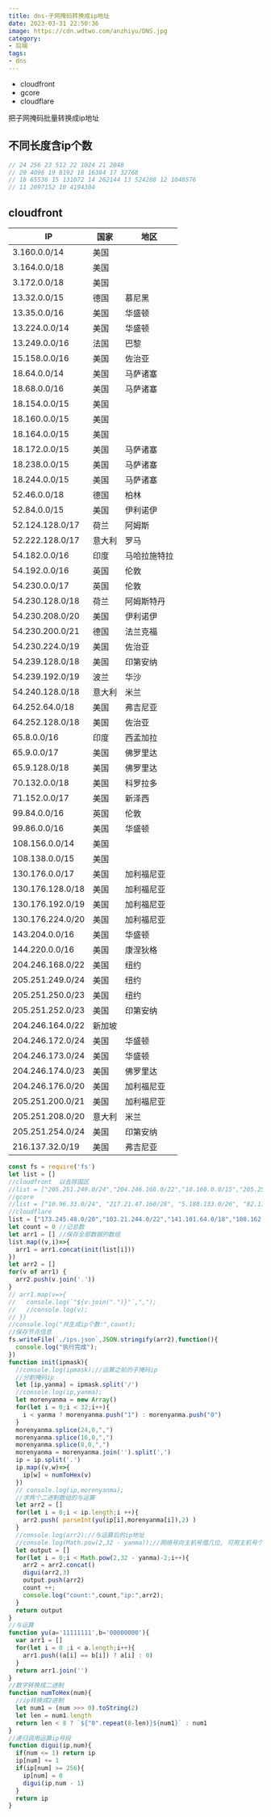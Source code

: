```yaml
---
title: dns-子网掩码转换成ip地址
date: 2023-03-31 22:50:36
image: https://cdn.wdtwo.com/anzhiyu/DNS.jpg
category: 
- 后端
tags: 
- dns
---
```


- cloudfront
- gcore
- cloudflare

把子网掩码批量转换成ip地址

<!--more-->

## 不同长度含ip个数

```js
// 24 256 23 512 22 1024 21 2048 
// 20 4096 19 8192 18 16384 17 32768 
// 16 65536 15 131072 14 262144 13 524288 12 1048576 
// 11 2097152 10 4194304 
```

## cloudfront

|  IP    |  国家    |  地区    |
| ---- | ---- | ---- |
| 3.160.0.0/14	          | 美国	     |                     |
| 3.164.0.0/18	          | 美国	     |                     |
| 3.172.0.0/18	          | 美国	     |                     |
| 13.32.0.0/15	          | 德国	     | 慕尼黑               |
| 13.35.0.0/16	          | 美国	     | 华盛顿               |
| 13.224.0.0/14	          | 美国	     | 华盛顿               |
| 13.249.0.0/16	          | 法国	     | 巴黎	                |
| 15.158.0.0/16	          | 美国	     | 佐治亚               |
| 18.64.0.0/14	          | 美国	     | 马萨诸塞             |
| 18.68.0.0/16	          | 美国	     | 马萨诸塞             |
| 18.154.0.0/15	          | 美国	     |                     |
| 18.160.0.0/15	          | 美国	     |                     |
| 18.164.0.0/15	          | 美国	     |                     |
| 18.172.0.0/15	          | 美国	     | 马萨诸塞             |
| 18.238.0.0/15	          | 美国	     | 马萨诸塞             |
| 18.244.0.0/15	          | 美国	     | 马萨诸塞             |
| 52.46.0.0/18	          | 德国	     | 柏林	               |
| 52.84.0.0/15	          | 美国	     | 伊利诺伊             |
| 52.124.128.0/17	      | 荷兰	     | 阿姆斯               |
| 52.222.128.0/17	      | 意大利       | 罗马                 |
| 54.182.0.0/16	          | 印度	     | 马哈拉施特拉         |
| 54.192.0.0/16	          | 英国	     | 伦敦	               |
| 54.230.0.0/17	          | 英国	     | 伦敦	               |
| 54.230.128.0/18	      | 荷兰	     | 阿姆斯特丹           |
| 54.230.208.0/20	      | 美国	     | 伊利诺伊             |
| 54.230.200.0/21	      | 德国	     | 法兰克福             |
| 54.230.224.0/19	      | 美国	     | 佐治亚               |
| 54.239.128.0/18	      | 美国	     | 印第安纳             |
| 54.239.192.0/19	      | 波兰	     | 华沙	                |
| 54.240.128.0/18	      | 意大利       | 米兰                |
| 64.252.64.0/18	      | 美国	     | 弗吉尼亚             |
| 64.252.128.0/18	      | 美国	     | 佐治亚               |
| 65.8.0.0/16	          | 印度	     | 西孟加拉             |
| 65.9.0.0/17	          | 美国	     | 佛罗里达             |
| 65.9.128.0/18	          | 美国	     | 佛罗里达             |
| 70.132.0.0/18	          | 美国	     | 科罗拉多             |
| 71.152.0.0/17	          | 美国	     | 新泽西               |
| 99.84.0.0/16	          | 英国	     | 伦敦	               |
| 99.86.0.0/16	          | 美国	     | 华盛顿               |
| 108.156.0.0/14	      | 美国	     |                     |
| 108.138.0.0/15	      | 美国	     |                     |
| 130.176.0.0/17	      | 美国	     | 加利福尼亚           |
| 130.176.128.0/18	      | 美国	     | 加利福尼亚           |
| 130.176.192.0/19	      | 美国	     | 加利福尼亚           |
| 130.176.224.0/20	      | 美国	     | 加利福尼亚           |
| 143.204.0.0/16	      | 美国	     | 华盛顿               |
| 144.220.0.0/16	      | 美国	     | 康涅狄格             |
| 204.246.168.0/22	      | 美国	     | 纽约	               |
| 205.251.249.0/24        | 美国	     | 纽约	               |
| 205.251.250.0/23	      | 美国	     | 纽约	               |
| 205.251.252.0/23	      | 美国	     | 印第安纳             |
| 204.246.164.0/22	      | 新加坡       |                      |
| 204.246.172.0/24	      | 美国	     | 华盛顿               |
| 204.246.173.0/24	      | 美国	     | 华盛顿               |
| 204.246.174.0/23	      | 美国	     | 佛罗里达             |
| 204.246.176.0/20	      | 美国	     | 加利福尼亚           |
| 205.251.200.0/21	      | 美国	     | 加利福尼亚	         |
| 205.251.208.0/20	      | 意大利       | 米兰                 |
| 205.251.254.0/24	      | 美国	     | 印第安纳             |
| 216.137.32.0/19	      | 美国	     | 弗吉尼亚             |





```js
const fs = require('fs')
let list = []
//cloudfront  以去除国区
//list = ["205.251.249.0/24","204.246.168.0/22","18.160.0.0/15","205.251.252.0/23","54.192.0.0/16","204.246.173.0/24","54.230.200.0/21","116.129.226.128/26","130.176.0.0/17","108.156.0.0/14","99.86.0.0/16","205.251.200.0/21","223.71.71.128/25","13.32.0.0/15","13.224.0.0/14","70.132.0.0/18","15.158.0.0/16","13.249.0.0/16","18.238.0.0/15","18.244.0.0/15","205.251.208.0/20","65.9.128.0/18","130.176.128.0/18","54.230.208.0/20","3.160.0.0/14","116.129.226.0/25","52.222.128.0/17","18.164.0.0/15","64.252.128.0/18","205.251.254.0/24","54.230.224.0/19","71.152.0.0/17","216.137.32.0/19","204.246.172.0/24","18.172.0.0/15","223.71.71.96/27","18.154.0.0/15","54.240.128.0/18","205.251.250.0/23","52.46.0.0/18","223.71.11.0/27","52.82.128.0/19","54.230.0.0/17","54.230.128.0/18","54.239.128.0/18","130.176.224.0/20","52.84.0.0/15","143.204.0.0/16","144.220.0.0/16","54.182.0.0/16","54.239.192.0/19","18.68.0.0/16","18.64.0.0/14","99.84.0.0/16","130.176.192.0/19","52.124.128.0/17","204.246.164.0/22","13.35.0.0/16","204.246.174.0/23","204.246.176.0/20","65.8.0.0/16","65.9.0.0/17","108.138.0.0/15","64.252.64.0/18","13.113.196.64/26","13.113.203.0/24","52.199.127.192/26","13.124.199.0/24","3.35.130.128/25","52.78.247.128/26","13.233.177.192/26","15.207.13.128/25","15.207.213.128/25","52.66.194.128/26","13.228.69.0/24","52.220.191.0/26","13.210.67.128/26","13.54.63.128/26","43.218.56.128/26","43.218.56.192/26","43.218.56.64/26","43.218.71.0/26","99.79.169.0/24","18.192.142.0/23","35.158.136.0/24","52.57.254.0/24","13.48.32.0/24","18.200.212.0/23","52.212.248.0/26","3.10.17.128/25","3.11.53.0/24","52.56.127.0/25","15.188.184.0/24","52.47.139.0/24","3.29.40.128/26","3.29.40.192/26","3.29.40.64/26","3.29.57.0/26","18.229.220.192/26","54.233.255.128/26","3.231.2.0/25","3.234.232.224/27","3.236.169.192/26","3.236.48.0/23","34.195.252.0/24","34.226.14.0/24","13.59.250.0/26","18.216.170.128/25","3.128.93.0/24","3.134.215.0/24","52.15.127.128/26","3.101.158.0/23","52.52.191.128/26","34.216.51.0/25","34.223.12.224/27","34.223.80.192/26","35.162.63.192/26","35.167.191.128/26","44.227.178.0/24","44.234.108.128/25","44.234.90.252/30"]
//gcore
//list = ["10.96.33.0/24", "217.21.47.160/28", "5.188.133.0/26", "82.114.163.144/30", "185.105.1.0/28", "45.82.100.0/26", "95.85.93.0/26", "92.46.108.104/30", "185.101.136.0/27", "81.253.239.12/30", "194.152.37.176/28", "80.15.252.0/31", "5.189.207.0/28", "93.123.11.0/26", "92.223.12.0/27", "82.148.98.40/29", "80.15.252.32/31", "5.188.132.0/28", "185.101.137.0/28", "5.101.222.0/28", "92.223.108.0/27", "89.218.28.16/28", "102.67.99.48/28", "80.93.210.0/26", "188.94.153.0/28", "181.39.11.208/30", "5.188.121.128/25", "87.120.106.0/26", "45.82.103.0/26", "81.253.239.4/30", "185.163.3.0/26", "103.211.151.20/31", "185.188.144.0/26", "134.0.219.24/30", "92.223.123.0/26", "92.223.116.192/26", "92.223.114.0/26", "92.223.63.0/27", "92.223.126.0/26", "5.1.106.248/30", "109.230.114.0/28", "78.111.103.0/26", "5.188.94.0/28", "80.15.252.8/31", "92.223.76.16/28", "181.174.80.180/30", "92.223.61.16/28", "5.101.217.0/28", "197.188.22.100/30", "80.240.113.0/26", "92.38.159.0/28", "212.188.76.64/28", "92.223.74.16/28", "185.158.211.184/29", "92.223.78.16/28", "102.68.141.72/30", "134.0.219.36/31", "80.15.252.16/31", "95.85.88.0/26", "62.209.27.232/31", "194.44.246.204/30", "92.223.122.160/27", "78.111.101.0/26", "92.223.112.0/26", "92.223.64.0/28", "82.97.205.0/26", "37.98.156.188/30", "79.133.108.0/26", "186.16.19.92/30", "45.65.8.0/26", "104.247.172.248/31", "92.38.159.0/26", "185.249.133.0/26", "178.160.192.36/30", "171.229.196.128/27", "180.149.90.64/30", "195.22.198.48/31", "195.34.58.18/31", "92.223.124.0/26", "185.239.153.0/24", "92.223.47.0/26", "91.243.83.0/26", "5.8.92.0/26", "92.223.43.0/26", "87.120.164.0/26", "190.95.248.32/30", "102.130.69.140/30", "5.188.7.0/26", "5.101.219.0/28", "80.93.221.0/26", "37.236.95.0/30", "213.156.151.0/26", "188.72.125.0/24", "93.123.38.0/26", "195.14.146.80/30", "167.160.20.172/31", "43.245.140.0/30", "92.223.120.0/24", "45.82.101.0/26", "92.223.118.0/27", "120.28.10.44/30", "81.253.239.8/30", "91.243.87.0/26", "213.156.144.0/26", "37.17.119.112/28", "95.85.69.0/26", "109.68.233.240/30", "95.85.92.0/26", "92.38.168.0/28", "197.225.145.24/30", "94.43.206.200/29", "150.107.126.0/26", "185.244.209.0/26", "82.213.5.48/30", "80.240.124.0/26", "92.223.110.0/27", "37.110.209.224/29", "46.19.99.4/30", "179.0.200.96/27", "5.101.68.0/27", "151.248.104.94/31", "1.37.77.96/28", "92.38.142.0/26", "195.34.58.16/31", "94.176.183.0/26", "81.253.239.32/30", "146.185.221.128/26", "81.253.239.0/30", "31.184.207.0/26", "170.238.234.216/30", "93.123.17.128/25", "171.234.242.192/27", "5.188.126.0/28", "92.223.122.128/25", "94.128.12.236/30", "197.215.140.232/29", "92.223.120.0/27", "217.76.64.88/30", "92.223.118.32/28", "81.253.239.28/30", "5.8.43.0/28", "92.223.68.16/28", "41.210.189.20/30", "160.242.112.240/30", "89.223.90.0/26", "92.223.107.32/27", "81.253.239.24/30", "92.38.170.0/28", "130.193.166.0/30", "197.148.108.104/29", "92.223.55.0/26", "5.252.26.0/26", "46.49.10.224/28", "92.223.92.16/28", "185.194.11.72/30"]
//cloudflare
list = ["173.245.48.0/20","103.21.244.0/22","141.101.64.0/18","108.162.192.0/18","190.93.240.0/20","188.114.96.0/20","198.41.128.0/17","162.158.0.0/15","104.16.0.0/13","104.24.0.0/14","172.64.0.0/13"]
let count = 0 //记总数
let arr1 = [] //保存全部数据的数组
list.map((v,i)=>{
  arr1 = arr1.concat(init(list[i]))
})
let arr2 = []
for(v of arr1) {
  arr2.push(v.join('.'))
}
// arr1.map(v=>{
//   console.log(`"${v.join(".")}"`,",");
//   //console.log(v);
// })
//console.log("共生成ip个数:",count);
//保存节点信息
fs.writeFile(`./ips.json`,JSON.stringify(arr2),function(){
  console.log("执行完成");
})
function init(ipmask){
  //console.log(ipmask);//运算之前的子掩码ip
  //分割掩码ip
  let [ip,yanma] = ipmask.split('/')
  //console.log(ip,yanma);
  let morenyanma = new Array()
  for(let i = 0;i < 32;i++){
    i < yanma ? morenyanma.push("1") : morenyanma.push("0")
  }
  morenyanma.splice(24,0,",")
  morenyanma.splice(16,0,",")
  morenyanma.splice(8,0,",")
  morenyanma = morenyanma.join('').split(',')
  ip = ip.split('.')
  ip.map((v,w)=>{
    ip[w] = numToHex(v)
  })
  // console.log(ip,morenyanma);
  //求两个二进制数组的与运算
  let arr2 = []
  for(let i = 0;i < ip.length;i ++){
    arr2.push( parseInt(yu(ip[i],morenyanma[i]),2) )
  }
  //console.log(arr2);//与运算后的ip地址
  //console.log(Math.pow(2,32 - yanma));//网络号向主机号借几位, 可用主机号个数需要减2
  let output = []
  for(let i = 0;i < Math.pow(2,32 - yanma)-2;i++){
    arr2 = arr2.concat()
    digui(arr2,3)
    output.push(arr2)
    count ++;
    console.log("count:",count,"ip:",arr2);
  }
  return output
}
//与运算
function yu(a='11111111',b='00000000'){
  var arr1 = []
  for(let i = 0 ;i < a.length;i++){
    arr1.push((a[i] == b[i]) ? a[i] : 0)
  }
  return arr1.join('')
}
//数字转换成二进制
function numToHex(num){
  //ip转换成2进制
  let num1 = (num >>> 0).toString(2)
  let len = num1.length
  return len < 8 ? `${"0".repeat(8-len)}${num1}` : num1
}
//递归调用运算ip号段
function digui(ip,num){
  if(num <= 1) return ip
  ip[num] += 1
  if(ip[num] >= 256){
    ip[num] = 0
    digui(ip,num - 1)
  }
  return ip
}
```
